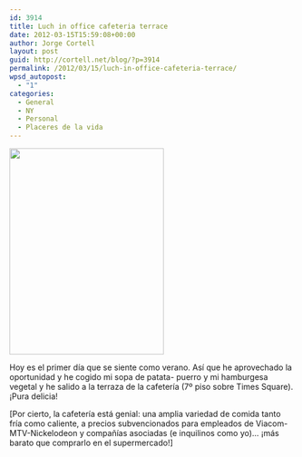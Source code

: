 ```yaml
---
id: 3914
title: Luch in office cafeteria terrace
date: 2012-03-15T15:59:08+00:00
author: Jorge Cortell
layout: post
guid: http://cortell.net/blog/?p=3914
permalink: /2012/03/15/luch-in-office-cafeteria-terrace/
wpsd_autopost:
  - "1"
categories:
  - General
  - NY
  - Personal
  - Placeres de la vida
---
```

<img class="aligncenter" title="lunch" src="https://lh6.googleusercontent.com/-NpGXfXwG4r4/T2DzRQxOLLI/AAAAAAAAAyU/tpPWZed_9QY/s606/20120314_145025.jpg" alt="" width="272" height="364" />

Hoy es el primer día que se siente como verano. Así que he aprovechado la oportunidad y he cogido mi sopa de patata- puerro y mi hamburgesa vegetal y he salido a la terraza de la cafetería (7º piso sobre Times Square). ¡Pura delicia!

[Por cierto, la cafetería está genial: una amplia variedad de comida tanto fría como caliente, a precios subvencionados para empleados de Viacom-MTV-Nickelodeon y compañías asociadas (e inquilinos como yo)&#8230; ¡más barato que comprarlo en el supermercado!]